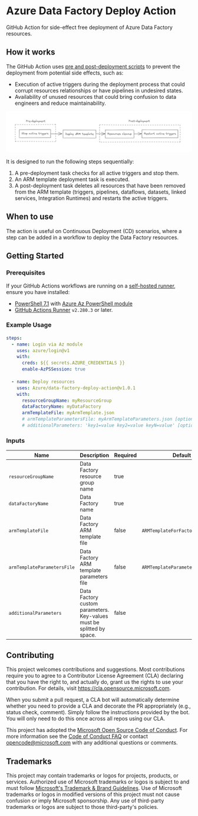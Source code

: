 # Azure Data Factory Deploy Action

GitHub Action for side-effect free deployment of Azure Data Factory resources.

## How it works

The GitHub Action uses [pre and post-deployment scripts](https://docs.microsoft.com/en-us/azure/data-factory/continuous-integration-deployment#script) to prevent the deployment from potential side effects, such as:

* Execution of active triggers during the deployment process that could corrupt resources relationships or have pipelines in undesired states.
* Availability of unused resources that could bring confusion to data engineers and reduce maintainability.

![Architecture Design](./images/architecture-design.png)

It is designed to run the following steps sequentially:

1. A pre-deployment task checks for all active triggers and stop them.
2. An ARM template deployment task is executed.
3. A post-deployment task deletes all resources that have  been removed from the ARM template (triggers, pipelines, dataflows, datasets, linked services, Integration Runtimes) and restarts the active triggers.

## When to use

The action is useful on Continuous Deployment (CD) scenarios, where a step can be added in a workflow to deploy the Data Factory resources.

## Getting Started

### Prerequisites

If your GitHub Actions workflows are running on a [self-hosted runner](https://docs.github.com/en/actions/hosting-your-own-runners/about-self-hosted-runners), ensure you have installed:

* [PowerShell 7.1](https://docs.microsoft.com/en-us/powershell/scripting/install/installing-powershell?view=powershell-7.1) with [Azure Az PowerShell module](https://docs.microsoft.com/en-us/powershell/azure/install-az-ps?view=azps-6.4.0) 
* [GitHub Actions Runner](https://github.com/actions/runner) `v2.280.3` or later.

### Example Usage

```yml
steps:
  - name: Login via Az module
    uses: azure/login@v1
    with:
      creds: ${{ secrets.AZURE_CREDENTIALS }}
      enable-AzPSSession: true 

  - name: Deploy resources
    uses: Azure/data-factory-deploy-action@v1.0.1
    with:
      resourceGroupName: myResourceGroup
      dataFactoryName: myDataFactory
      armTemplateFile: myArmTemplate.json
      # armTemplateParametersFile: myArmTemplateParameters.json [optional]
      # additionalParameters: 'key1=value key2=value keyN=value' [optional]
```

### Inputs

| Name | Description | Required | Default value |
| --- | --- | --- | --- |
| `resourceGroupName` | Data Factory resource group name | true | |
| `dataFactoryName` | Data Factory name | true |  |
| `armTemplateFile` | Data Factory ARM template file | false | `ARMTemplateForFactory.json`  |
| `armTemplateParametersFile` | Data Factory ARM template parameters file | false | `ARMTemplateParametersForFactory.json`  |
| `additionalParameters` | Data Factory custom parameters. Key-values must be splitted by space. | false | |

## Contributing

This project welcomes contributions and suggestions.  Most contributions require you to agree to a
Contributor License Agreement (CLA) declaring that you have the right to, and actually do, grant us
the rights to use your contribution. For details, visit https://cla.opensource.microsoft.com.

When you submit a pull request, a CLA bot will automatically determine whether you need to provide
a CLA and decorate the PR appropriately (e.g., status check, comment). Simply follow the instructions
provided by the bot. You will only need to do this once across all repos using our CLA.

This project has adopted the [Microsoft Open Source Code of Conduct](https://opensource.microsoft.com/codeofconduct/).
For more information see the [Code of Conduct FAQ](https://opensource.microsoft.com/codeofconduct/faq/) or
contact [opencode@microsoft.com](mailto:opencode@microsoft.com) with any additional questions or comments.

## Trademarks

This project may contain trademarks or logos for projects, products, or services. Authorized use of Microsoft 
trademarks or logos is subject to and must follow 
[Microsoft's Trademark & Brand Guidelines](https://www.microsoft.com/en-us/legal/intellectualproperty/trademarks/usage/general).
Use of Microsoft trademarks or logos in modified versions of this project must not cause confusion or imply Microsoft sponsorship.
Any use of third-party trademarks or logos are subject to those third-party's policies.
